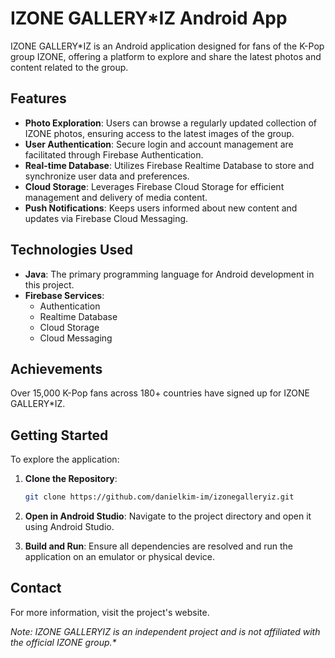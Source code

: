 # IZONE GALLERY*IZ Android App
IZONE GALLERY*IZ is an Android application designed for fans of the K-Pop group IZONE, offering a platform to explore and share the latest photos and content related to the group.

## Features
- **Photo Exploration**: Users can browse a regularly updated collection of IZONE photos, ensuring access to the latest images of the group.
- **User Authentication**: Secure login and account management are facilitated through Firebase Authentication.​
- **Real-time Database**: Utilizes Firebase Realtime Database to store and synchronize user data and preferences.​
- **Cloud Storage**: Leverages Firebase Cloud Storage for efficient management and delivery of media content.​
- **Push Notifications**: Keeps users informed about new content and updates via Firebase Cloud Messaging.

## Technologies Used
- **Java**: The primary programming language for Android development in this project.
- **Firebase Services**:
  - Authentication
  - Realtime Database
  - Cloud Storage
  - Cloud Messaging
 
## Achievements
Over 15,000 K-Pop fans across 180+ countries have signed up for IZONE GALLERY*IZ.

## Getting Started
To explore the application:
1. **Clone the Repository**:

    ```bash
    git clone https://github.com/danielkim-im/izonegalleryiz.git
    ```

2. **Open in Android Studio**:
Navigate to the project directory and open it using Android Studio.
3. **Build and Run**:
Ensure all dependencies are resolved and run the application on an emulator or physical device.

## Contact
For more information, visit the project's website.

_Note: IZONE GALLERYIZ is an independent project and is not affiliated with the official IZONE group.*_

